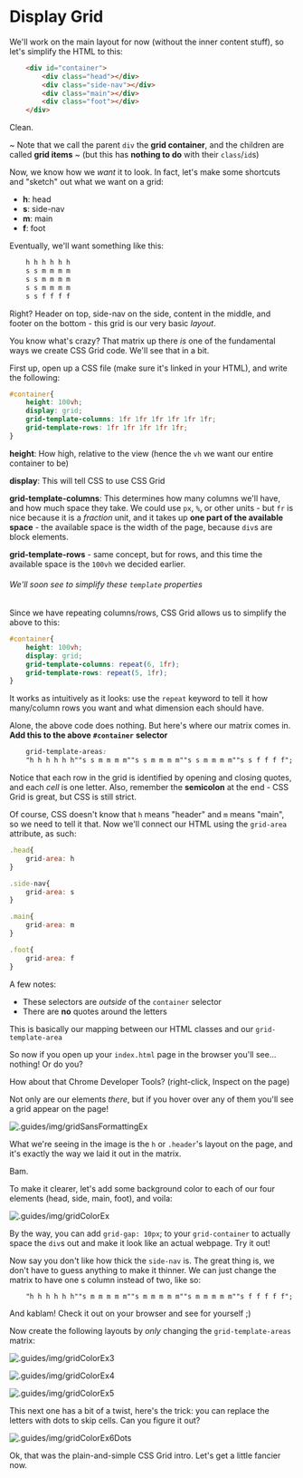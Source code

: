# Display Grid

We'll work on the main layout for now (without the inner content stuff), so let's simplify the HTML to this:

  
```html
    <div id="container">
        <div class="head"></div>
        <div class="side-nav"></div>
        <div class="main"></div>
        <div class="foot"></div>
    </div>
```
  

Clean.

  

~ Note that we call the parent `div` the **grid container**, and the children are called **grid items** ~ (but this has **nothing to do** with their `class`/`id`s)

  

Now, we know how we _want_ it to look. In fact, let's make some shortcuts and "sketch" out what we want on a grid:

-   **h**: head
-   **s**: side-nav
-   **m**: main
-   **f**: foot

  


Eventually, we'll want something like this:

  
```css
    h h h h h h
    s s m m m m
    s s m m m m
    s s m m m m
    s s f f f f
```
  

Right? Header on top, side-nav on the side, content in the middle, and footer on the bottom - this grid is our very basic _layout_.

  

You know what's crazy? That matrix up there _is_ one of the fundamental ways we create CSS Grid code. We'll see that in a bit.

  

First up, open up a CSS file (make sure it's linked in your HTML), and write the following:

  
```css
#container{
    height: 100vh;
    display: grid;
    grid-template-columns: 1fr 1fr 1fr 1fr 1fr 1fr;
    grid-template-rows: 1fr 1fr 1fr 1fr 1fr;
}
```
  

**height**: How high, relative to the view (hence the `vh` we want our entire container to be)

  

**display**: This will tell CSS to use CSS Grid

  

**grid-template-columns**: This determines how many columns we'll have, and how much space they take. We could use `px`, `%`, or other units - but `fr` is nice because it is a _fraction_ unit, and it takes up **one part of the available space** - the available space is the width of the page, because `div`s are block elements.

  

**grid-template-rows** - same concept, but for rows, and this time the available space is the `100vh` we decided earlier.
###### We'll soon see to simplify these `template` properties

  

Since we have repeating columns/rows, CSS Grid allows us to simplify the above to this:

  

```css
#container{
    height: 100vh;
    display: grid;
    grid-template-columns: repeat(6, 1fr);
    grid-template-rows: repeat(5, 1fr);
}
```
  

It works as intuitively as it looks: use the `repeat` keyword to tell it how many/column rows you want and what dimension each should have.

Alone, the above code does nothing. But here's where our matrix comes in. **Add this to the above** **`#container`** **selector**

  

```css
    grid-template-areas: 
    "h h h h h h""s s m m m m""s s m m m m""s s m m m m""s s f f f f";
```
  

Notice that each row in the grid is identified by opening and closing quotes, and each _cell_ is one letter. Also, remember the **semicolon** at the end - CSS Grid is great, but CSS is still strict.

  

Of course, CSS doesn't know that `h` means "header" and `m` means "main", so we need to tell it that. Now we'll connect our HTML using the `grid-area` attribute, as such:

  
```js
.head{
    grid-area: h
}

.side-nav{
    grid-area: s
}

.main{
    grid-area: m
}

.foot{
    grid-area: f
}
```
  

A few notes:

-   These selectors are _outside_ of the `container` selector
-   There are **no** quotes around the letters

This is basically our mapping between our HTML classes and our `grid-template-area`

  

So now if you open up your `index.html` page in the browser you'll see... nothing! Or do you?

  

How about that Chrome Developer Tools? (right-click, Inspect on the page)

  

Not only are our elements _there_, but if you hover over any of them you'll see a grid appear on the page!

  


![.guides/img/gridSansFormattingEx](.\img\gridSansFormattingEx.PNG)

  

What we're seeing in the image is the `h` or `.header`'s layout on the page, and it's exactly the way we laid it out in the matrix.

Bam.

  

To make it clearer, let's add some background color to each of our four elements (head, side, main, foot), and voila:

  

![.guides/img/gridColorEx](.\img\gridColorEx.PNG)


  

By the way, you can add `grid-gap: 10px`; to your `grid-container` to actually space the `div`s out and make it look like an actual webpage. Try it out!

  

Now say you don't like how thick the `side-nav` is. The great thing is, we don't have to guess anything to make it thinner. We can just change the matrix to have one s column instead of two, like so:
```css
    "h h h h h h""s m m m m m""s m m m m m""s m m m m m""s f f f f f";
```
  

And kablam! Check it out on your browser and see for yourself ;)

  

Now create the following layouts by _only_ changing the `grid-template-areas` matrix:

  

![.guides/img/gridColorEx3](.\img\gridColorEx3.PNG)


  

![.guides/img/gridColorEx4](.\img\gridColorEx4.PNG)

  

![.guides/img/gridColorEx5](.\img\gridColorEx5.PNG)


  

This next one has a bit of a twist, here's the trick: you can replace the letters with dots to skip cells. Can you figure it out?

  

![.guides/img/gridColorEx6Dots](.\img\gridColorEx6Dots.PNG)
  

Ok, that was the plain-and-simple CSS Grid intro. Let's get a little fancier now.
